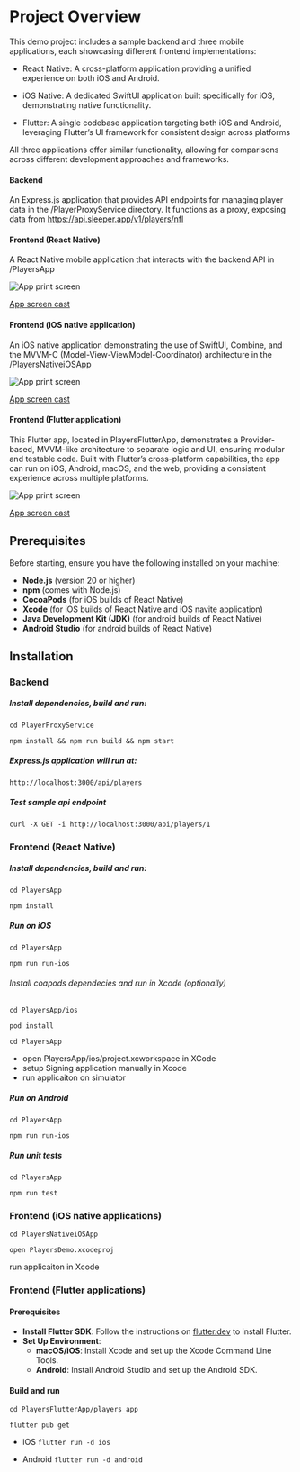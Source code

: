 # Project Overview

This demo project includes a sample backend and three mobile applications, each showcasing different frontend implementations:
   
   * React Native: A cross-platform application providing a unified experience on both iOS and Android.

   * iOS Native: A dedicated SwiftUI application built specifically for iOS, demonstrating native functionality.

   * Flutter: A single codebase application targeting both iOS and Android, leveraging Flutter’s UI framework for consistent design across platforms

All three applications offer similar functionality, allowing for comparisons across different development approaches and frameworks.

#### Backend

An Express.js application that provides API endpoints for managing player data in the /PlayerProxyService directory. It functions as a proxy, exposing data from https://api.sleeper.app/v1/players/nfl

#### Frontend (React Native)

A React Native mobile application that interacts with the backend API in /PlayersApp

![App print screen](https://drive.google.com/uc?export=download&id=1To5sy9XZ-ogGVPoZh5PP32lKBLiSMNLH)

[App screen cast](https://drive.google.com/file/d/1xlLYAcy1gLtfTGQkGfKsPTSpzf47IjJU/view?usp=sharing)

#### Frontend (iOS native application)

An iOS native application demonstrating the use of SwiftUI, Combine, and the MVVM-C (Model-View-ViewModel-Coordinator) architecture in the /PlayersNativeiOSApp

![App print screen](https://drive.google.com/uc?export=download&id=1AqLzqEm_Itp4AkIxYU1Y-rGXrwM6E7bW)

[App screen cast](https://drive.google.com/file/d/1UzVDvBHCiMw8qddqyi696xTSW2DcTkcw/view?usp=sharing)

#### Frontend (Flutter application)

This Flutter app, located in PlayersFlutterApp, demonstrates a Provider-based, MVVM-like architecture to separate logic and UI, ensuring modular and testable code. Built with Flutter’s cross-platform capabilities, the app can run on iOS, Android, macOS, and the web, providing a consistent experience across multiple platforms.

![App print screen](https://drive.google.com/uc?export=download&id=1hLxodAhmILVrXHubvOriHNXoW7xMFU0k)

[App screen cast](https://drive.google.com/file/d/1dgzlRYFwQS6c7mAfEF_s9iZClON3zBeh/view?usp=sharing)

## Prerequisites

Before starting, ensure you have the following installed on your machine:

* **Node.js** (version 20 or higher)
* **npm** (comes with Node.js)
* **CocoaPods** (for iOS builds of React Native)
* **Xcode** (for iOS builds of React Native and iOS navite application)
* **Java Development Kit (JDK)** (for android builds of React Native)
* **Android Studio** (for android builds of React Native)

## Installation

### Backend

##### Install dependencies, build and run:

`cd PlayerProxyService`

`npm install && npm run build && npm start`

##### Express.js application will run at:

`http://localhost:3000/api/players`

##### Test sample api endpoint

`curl -X GET -i http://localhost:3000/api/players/1`

### Frontend (React Native)

##### Install dependencies, build and run:

`cd PlayersApp`

`npm install`

##### Run on iOS

`cd PlayersApp`

`npm run run-ios`

###### Install coapods dependecies and run in Xcode (optionally)

`cd PlayersApp/ios`

`pod install`

`cd PlayersApp`

* open PlayersApp/ios/project.xcworkspace in XCode
* setup Signing application manually in Xcode 
* run applicaiton on simulator

##### Run on Android

`cd PlayersApp`

`npm run run-ios`

##### Run unit tests

`cd PlayersApp`

`npm run test`

### Frontend (iOS native applications)

`cd PlayersNativeiOSApp`

`open PlayersDemo.xcodeproj`

run applicaiton in Xcode

### Frontend (Flutter applications)

#### Prerequisites

* **Install Flutter SDK**: Follow the instructions on [flutter.dev](https://flutter.dev/docs/get-started/install) to install Flutter.
* **Set Up Environment**:
   - **macOS/iOS**: Install Xcode and set up the Xcode Command Line Tools.
   - **Android**: Install Android Studio and set up the Android SDK.

#### Build and run

`cd PlayersFlutterApp/players_app`

`flutter pub get`

* iOS
`flutter run -d ios`

* Android
`flutter run -d android`
